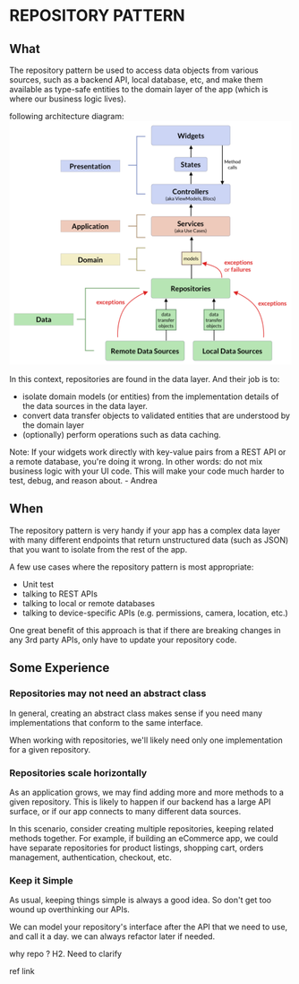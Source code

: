 # REPOSITORY PATTERN

## What

The repository pattern be used to access data objects from various sources, such as a backend API, local database, etc, and make them available as type-safe entities to the domain layer of the app (which is where our business logic lives).

following architecture diagram:
![App UI](repo_pattern_flutter.png)

In this context, repositories are found in the data layer. And their job is to:
- isolate domain models (or entities) from the implementation details of the data sources in the data layer.
- convert data transfer objects to validated entities that are understood by the domain layer
- (optionally) perform operations such as data caching.

Note: If your widgets work directly with key-value pairs from a REST API or a remote database, you're doing it wrong. In other words: do not mix business logic with your UI code. This will make your code much harder to test, debug, and reason about. - Andrea

## When

The repository pattern is very handy if your app has a complex data layer with many different endpoints that return unstructured data (such as JSON) that you want to isolate from the rest of the app.

A few use cases where the repository pattern is most appropriate:
- Unit test
- talking to REST APIs
- talking to local or remote databases
- talking to device-specific APIs (e.g. permissions, camera, location, etc.)

One great benefit of this approach is that if there are breaking changes in any 3rd party APIs, only have to update your repository code.

## Some Experience

### Repositories may not need an abstract class

In general, creating an abstract class makes sense if you need many implementations that conform to the same interface.

When working with repositories, we'll likely need only one implementation for a given repository.

### Repositories scale horizontally

As an application grows, we may find adding more and more methods to a given repository. This is likely to happen if our backend has a large API surface, or if our app connects to many different data sources.

In this scenario, consider creating multiple repositories, keeping related methods together. For example, if building an eCommerce app, we could have separate repositories for product listings, shopping cart, orders management, authentication, checkout, etc.

### Keep it Simple

As usual, keeping things simple is always a good idea. So don't get too wound up overthinking our APIs.

We can model your repository's interface after the API that we need to use, and call it a day. we can always refactor later if needed.

why repo ? H2. Need to clarify

ref link